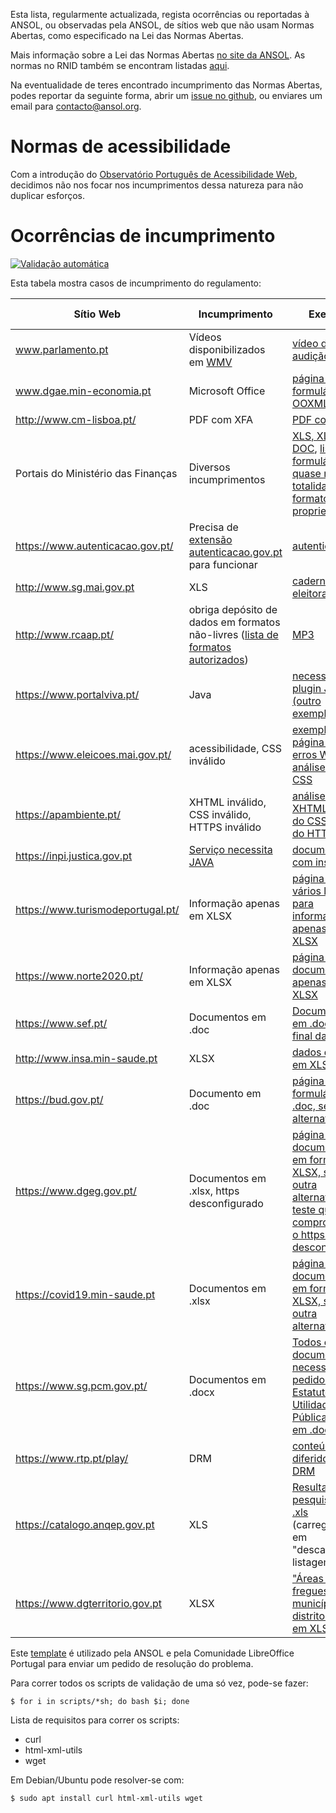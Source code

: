 Esta lista, regularmente actualizada, regista ocorrências ou reportadas à ANSOL, ou observadas pela ANSOL, de sítios web que não usam Normas Abertas, como especificado na Lei das Normas Abertas.

Mais informação sobre a Lei das Normas Abertas [no site da ANSOL](https://ansol.org/iniciativas/monitorizacao-rnid/). As normas no RNID também se encontram listadas [aqui](RNID.md).

Na eventualidade de teres encontrado incumprimento das Normas Abertas, podes reportar da seguinte forma, abrir um [issue no github](https://github.com/marado/RNID/issues/new/choose), ou enviares um email para [contacto@ansol.org](mailto:contacto@ansol.org).

# Normas de acessibilidade

Com a introdução do [Observatório Português de Acessibilidade
Web](https://observatorio.acessibilidade.gov.pt/), decidimos não nos focar nos
incumprimentos dessa natureza para não duplicar esforços.


# Ocorrências de incumprimento

[![Validação automática](https://github.com/marado/RNID/actions/workflows/scripts.yml/badge.svg)](https://github.com/marado/RNID/actions/workflows/scripts.yml)

Esta tabela mostra casos de incumprimento do regulamento:

| Sítio Web                          | Incumprimento                                                                                                                      | Exemplo                                                                                                                                                                                                                                                                                                                                                                                                 | Última avaliação | Pedido de Resolução |
|------------------------------------|------------------------------------------------------------------------------------------------------------------------------------|---------------------------------------------------------------------------------------------------------------------------------------------------------------------------------------------------------------------------------------------------------------------------------------------------------------------------------------------------------------------------------------------------------|------------------|---------------------|
| www.parlamento.pt                  | Vídeos disponibilizados em [WMV](https://ansol.org/recursos/normas-abertas/wmv/)                                                   | [vídeo de audição](http://www.parlamento.pt/ActividadeParlamentar/Paginas/DetalheAudiencia.aspx?BID=99371)                                                                                                                                                                                                                                                                                              | 2025/09/24       | 2015/03/25          |
| www.dgae.min-economia.pt           | Microsoft Office                                                                                                                   | [página com formulários OOXML](http://www.dgae.gov.pt/documentacao-/formularios.aspx)                                                                                                                                                                                                                                                                                                                   | 2025/09/24       | 2015/03/25          |
| http://www.cm-lisboa.pt/           | PDF com XFA                                                                                                                        | [PDF com XFA](https://informacoeseservicos.lisboa.pt/fileadmin/informacoes_servicos/pedidos/_transversais/CML_participacao_ocorrencia.pdf)                                                                                                                                                                                                                                                              | 2025/09/24       | 2019/04/23          |
| Portais do Ministério das Finanças | Diversos incumprimentos                                                                                                            | [XLS, XLSX e DOC](http://info.portaldasfinancas.gov.pt/pt/apoio_contribuinte/tabela_ret_doclib/), [lista de formulários, quase na totalidade em formatos proprietários](http://info-aduaneiro.portaldasfinancas.gov.pt/pt/publicacoes_formularios/formularios/Pages/formularios.aspx)                                                                                                                   | 2025/09/24       | 2017/03/25          |
| https://www.autenticacao.gov.pt/   | Precisa de [extensão autenticacao.gov.pt](https://autenticacao.gov.pt/fa/ajuda/autenticacaogovpt.aspx#installAgent) para funcionar | [autenticação](https://www.autenticacao.gov.pt/web/guest/cartao-cidadao/autenticacao)                                                                                                                                                                                                                                                                                                                   | 2025/09/24       |                     |
| http://www.sg.mai.gov.pt           | XLS                                                                                                                                | [cadernos eleitorais](http://www.sg.mai.gov.pt/AdministracaoEleitoral/RecenseamentoEleitoral/ResultadosRecenseamento/Paginas/default.aspx)                                                                                                                                                                                                                                                              | 2025/09/24       | 2016/01/28          |
| http://www.rcaap.pt/               | obriga depósito de dados em formatos não-livres ([lista de formatos autorizados](https://dre.pt/application/conteudo/72779297))    | [MP3](https://ansol.org/recursos/normas-abertas/mp3/)                                                                                                                                                                                                                                                                                                                                                   | 2025/09/24       |                     |
| https://www.portalviva.pt/         | Java                                                                                                                               | [necessita plugin JAVA](https://www.portalviva.pt/lx/pt/myvivaclient/client-account-area/loads/new-load.aspx) [(outro exemplo)](https://www.portalviva.pt/lx/pt/public/client-register-modes.aspx)                                                                                                                                                                                                      | 2025/09/24       | 2020/05/04          |
| https://www.eleicoes.mai.gov.pt/   | acessibilidade, CSS inválido                                                                                                       | [exemplo de página com erros WCAG](https://www.eleicoes.mai.gov.pt/europeias2019/estrangeiro.html), [análise de um CSS](https://jigsaw.w3.org/css-validator/validator?uri=https%3A%2F%2Fwww.eleicoes.mai.gov.pt%2Fautarquicas2017%2F&profile=css3svg&usermedium=all&warning=1&vextwarning=&lang=en)                                                                                                     | 2025/09/24       |                     |
| https://apambiente.pt/             | XHTML inválido, CSS inválido, HTTPS inválido                                                                                       | [análise do XHTML](https://validator.w3.org/check?uri=https%3A%2F%2Fsnirh.apambiente.pt&charset=%28detect+automatically%29&doctype=Inline&group=0), [análise do CSS](https://jigsaw.w3.org/css-validator/validator?uri=https%3A%2F%2Fsnirh.apambiente.pt&profile=css3&usermedium=all&warning=1&vextwarning=&lang=en), [análise do HTTPS](https://whatsmychaincert.com/?apambiente.pt)                   | 2025/09/24       | 2020/05/16          |
| https://inpi.justica.gov.pt        | [Serviço necessita JAVA](https://servicosonline.inpi.pt/registos/main/testeassinatura.jsp)                                         | [documento com instruções](https://servicosonline.inpi.pt/registos/guia_certificado.pdf)                                                                                                                                                                                                                                                                                                                | 2025/09/24       |                     |
| https://www.turismodeportugal.pt/  | Informação apenas em XLSX                                                                                                          | [página com vários links para informação apenas em XLSX](https://business.turismodeportugal.pt/pt/Planear_Iniciar/Licenciamento_Registo_da_Atividade/Empreendimentos_Turisticos/Paginas/classificacao-et.aspx)                                                                                                                                                                                          | 2025/09/24       | 2022/02/22          |
| https://www.norte2020.pt/          | Informação apenas em XLSX                                                                                                          | [página com documento apenas em XLSX](https://www.norte2020.pt/investimento-municipal)                                                                                                                                                                                                                                                                                                                  | 2025/09/24       | 2019/10/29          |
| https://www.sef.pt/                | Documentos em .doc                                                                                                                 | [Documentos em .doc no final da página](https://www.sef.pt/pt/pages/conteudo-detalhe.aspx?nID=73)                                                                                                                                                                                                                                                                                                       | 2025/09/24       |                     |
| http://www.insa.min-saude.pt       | XLSX                                                                                                                               | [dados do R(t) em XLSX](http://www.insa.min-saude.pt/category/areas-de-atuacao/epidemiologia/covid-19-curva-epidemica-e-parametros-de-transmissibilidade/)                                                                                                                                                                                                                                              | 2025/08/30       | 2021/03/12          |
| https://bud.gov.pt/                | Documento em .doc                                                                                                                  | [página com formulário em .doc, sem outra alternativa](https://bud.gov.pt/ddn/dispensa/requerer.html)                                                                                                                                                                                                                                                                                                   | 2025/09/24       |                     |
| https://www.dgeg.gov.pt/           | Documentos em .xlsx, https desconfigurado                                                                                          | [página com documentos em formato XLSX, sem outra alternativa](https://www.dgeg.gov.pt/pt/estatistica/energia/petroleo-e-derivados/vendas-mensais/), [teste que comprova que o https está desconfigurado](https://whatsmychaincert.com/?www.dgeg.gov.pt)                                                                                                                                                | 2025/08/31       |                     |
| https://covid19.min-saude.pt       | Documentos em .xlsx                                                                                                                | [página com documentos em formato XLSX, sem outra alternativa](https://covid19.min-saude.pt/numero-de-novos-casos-e-obitos-por-dia/)                                                                                                                                                                                                                                                                    | 2025/08/30       |                     |
| https://www.sg.pcm.gov.pt/         | Documentos em .docx                                                                                                                | [Todos os documentos necessários ao pedido de Estatuto de Utilidade Pública estão em .docx](https://www.sg.pcm.gov.pt/servicos/fundacoes-e-entidades-de-utilidade-publica/)                                                                                                                                                                                                                             | 2025/09/24       |                     |
| https://www.rtp.pt/play/           | DRM                                                                                                                                | [conteúdo em diferido com DRM](https://www.rtp.pt/play/p15472/e872635/a-juventude-de-jane)                                                                                                   | 2025/09/24       | 2022/08/25          |
| https://catalogo.anqep.gov.pt      | XLS                                                                                                                                | [Resultado das pesquisas em .xls](https://catalogo.anqep.gov.pt/ufcdPesquisa) (carregando em "descarregar listagem")                                                                         | 2025/09/24       |                     |
| https://www.dgterritorio.gov.pt    | XLSX                                                                                                                               | ["Áreas das freguesias, municípios, distritos e país" em XLSX](https://www.dgterritorio.gov.pt/cartografia/cartografia-tematica/caop)                                                        | 2025/09/24       | 2025/08/27          |

Este [template](template.txt) é utilizado pela ANSOL e pela Comunidade LibreOffice Portugal para enviar um pedido de resolução do problema.

Para correr todos os scripts de validação de uma só vez, pode-se fazer:
```
$ for i in scripts/*sh; do bash $i; done
```

Lista de requisitos para correr os scripts:
* curl
* html-xml-utils
* wget

Em Debian/Ubuntu pode resolver-se com:
```
$ sudo apt install curl html-xml-utils wget
```
